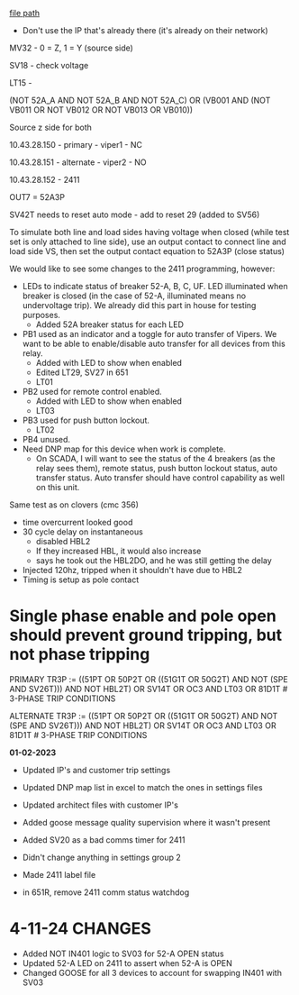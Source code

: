 
[file path](<file:///C:\Users\jnetherton\G&W Electric Co\US-PowerGridAutomation - Documents\_Lazer\108557 - Mishawaka>)

-   Don't use the IP that's already there (it's already on their network)

MV32 - 0 = Z, 1 = Y (source side)

SV18 - check voltage

LT15 -

(NOT 52A_A AND NOT 52A_B AND NOT 52A_C) OR (VB001 AND (NOT VB011 OR NOT VB012 OR NOT VB013 OR VB010))

Source z side for both


10.43.28.150 - primary - viper1 - NC

10.43.28.151 - alternate - viper2 - NO

10.43.28.152 - 2411



OUT7 = 52A3P



SV42T needs to reset auto mode - add to reset 29 (added to SV56)

To simulate both line and load sides having voltage when closed (while test set is only attached to line side), use an output contact to connect line and load side VS, then set the output contact equation to 52A3P (close status)

We would like to see some changes to the 2411 programming, however:

-   LEDs to indicate status of breaker 52-A, B, C, UF. LED illuminated when breaker is closed (in the case of 52-A, illuminated means no undervoltage trip). We already did this part in house for testing purposes.
    -   Added 52A breaker status for each LED
-   PB1 used as an indicator and a toggle for auto transfer of Vipers. We want to be able to enable/disable auto transfer for all devices from this relay.
    -   Added with LED to show when enabled
    -   Edited LT29, SV27 in 651
    -   LT01
-   PB2 used for remote control enabled.
    -   Added with LED to show when enabled
    -   LT03
-   PB3 used for push button lockout.
    -   LT02
-   PB4 unused.
-   Need DNP map for this device when work is complete.
    -   On SCADA, I will want to see the status of the 4 breakers (as the relay sees them), remote status, push button lockout status, auto transfer status. Auto transfer should have control capability as well on this unit.


Same test as on clovers (cmc 356)
- time overcurrent looked good
- 30 cycle delay on instantaneous
	- disabled HBL2
	- If they increased HBL, it would also increase
	- says he took out the HBL2DO, and he was still getting the delay
- Injected 120hz, tripped when it shouldn't have due to HBL2
- Timing is setup as pole contact

# Single phase enable and pole open should prevent ground tripping, but not phase tripping
PRIMARY TR3P := ((51PT OR 50P2T OR ((51G1T OR 50G2T) AND NOT (SPE AND SV26T))) AND NOT HBL2T) OR SV14T OR OC3 AND LT03 OR 81D1T # 3-PHASE TRIP CONDITIONS

ALTERNATE TR3P := ((51PT OR 50P2T OR ((51G1T OR 50G2T) AND NOT (SPE AND SV26T))) AND NOT HBL2T) OR SV14T OR OC3 AND LT03 OR 81D1T # 3-PHASE TRIP CONDITIONS


**01-02-2023**
- Updated IP's and customer trip settings
- Updated DNP map list in excel to match the ones in settings files
- Updated architect files with customer IP's
- Added goose message quality supervision where it wasn't present
- Added SV20 as a bad comms timer for 2411
- Didn't change anything in settings group 2
- Made 2411 label file


- in 651R, remove 2411 comm status watchdog

# 4-11-24 CHANGES
- Added NOT IN401 logic to SV03 for 52-A OPEN status
- Updated 52-A LED on 2411 to assert when 52-A is OPEN
- Changed GOOSE  for all 3 devices to account for swapping IN401 with SV03